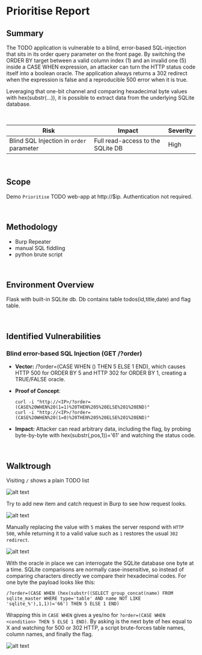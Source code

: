 # Prioritise Report 

## Summary
The TODO application is vulnerable to a blind, error-based SQL-injection that sits in its order query parameter on the front page. By switching the ORDER BY target between a valid column index (1) and an invalid one (5) inside a CASE WHEN expression, an attacker can turn the HTTP status code itself into a boolean oracle. The application always returns a 302 redirect when the expression is false and a reproducible 500 error when it is true. 

Leveraging that one-bit channel and comparing hexadecimal byte values with hex(substr(...)), it is possible to extract data from the underlying SQLite database.

<span>&nbsp;</span>

| Risk | Impact | Severity |
|------|--------|----------|
| Blind SQL Injection in `order` parameter | Full read-access to the SQLite DB | High |

<span>&nbsp;</span>

## Scope
Demo `Prioritise` TODO web-app at http://$ip. Authentication not required.

<span>&nbsp;</span>

## Methodology
- Burp Repeater        
- manual SQL fiddling  
- python brute script  

<span>&nbsp;</span>

## Environment Overview
Flask with built-in SQLite db. Db contains table todos(id,title,date) and flag table.

<span>&nbsp;</span>

## Identified Vulnerabilities
### Blind error-based SQL Injection (GET /?order)
- **Vector:** /?order=(CASE WHEN (<condition>) THEN 5 ELSE 1 END), which causes HTTP 500 for ORDER BY 5 and HTTP 302 for ORDER BY 1, creating a TRUE/FALSE oracle.

- **Proof of Concept**:   
    ```
    curl -i "http://<IP>/?order=(CASE%20WHEN%20(1=1)%20THEN%205%20ELSE%201%20END)"
    curl -i "http://<IP>/?order=(CASE%20WHEN%20(1=0)%20THEN%205%20ELSE%201%20END)"
    ```

- **Impact:** Attacker can read arbitrary data, including the flag, by probing byte-by-byte with hex(substr(<query>,pos,1))='61' and watching the status code. 

<span>&nbsp;</span>


## Walktrough
Visiting `/` shows a plain TODO list

![alt text](image.png)

Try to add new item and catch request in Burp to see how request looks.

![alt text](image-1.png)


Manually replacing the value with `5` makes the server respond with `HTTP 500`, while returning it to a valid value such as `1` restores the usual `302 redirect`.

![alt text](image-7.png)

With the oracle in place we can interrogate the SQLite database one byte at a time. SQLite comparisons are normally case-insensitive, so instead of comparing characters directly we compare their hexadecimal codes. For one byte the payload looks like this:
```
/?order=(CASE WHEN (hex(substr((SELECT group_concat(name) FROM sqlite_master WHERE type='table' AND name NOT LIKE 'sqlite_%'),1,1))='66') THEN 5 ELSE 1 END)
```

Wrapping this in `CASE WHEN` gives a yes/no for `?order=(CASE WHEN <condition> THEN 5 ELSE 1 END)`. By asking is the next byte of hex equal to X and watching for 500 or 302 HTTP, a script brute-forces table names, column names, and finally the flag. 

![alt text](image-9.png)

